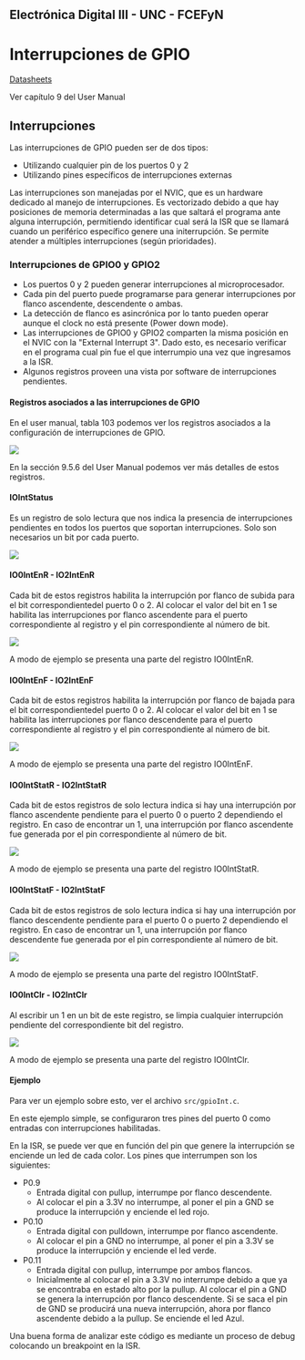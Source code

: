 ## Electrónica Digital III - UNC - FCEFyN

# Interrupciones de GPIO

[Datasheets](https://drive.google.com/drive/folders/10A9xhIxx6ag75GtEwLzxr8pCdP6hR1HC)

Ver capítulo 9 del User Manual

## Interrupciones

Las interrupciones de GPIO pueden ser de dos tipos:
- Utilizando cualquier pin de los puertos 0 y 2
- Utilizando pines específicos de interrupciones externas

Las interrupciones son manejadas por el NVIC, que es un hardware dedicado al manejo de interrupciones. Es vectorizado debido a que hay posiciones de memoria determinadas a las que saltará el programa ante alguna interrupción, permitiendo identificar cual será la ISR que se llamará cuando un periférico específico genere una initerrupción.
Se permite atender a múltiples interrupciones (según prioridades).

### Interrupciones de GPIO0 y GPIO2
- Los puertos 0 y 2 pueden generar interrupciones al microprocesador.
- Cada pin del puerto puede programarse para generar interrupciones por flanco ascendente, descendente o ambas.
- La detección de flanco es asincrónica por lo tanto pueden operar aunque el clock no está presente (Power down mode).
- Las interrupciones de GPIO0 y GPIO2 comparten la misma posición en el NVIC con la "External Interrupt 3". Dado esto, es necesario verificar en el programa cual pin fue el que interrumpio una vez que ingresamos a la ISR.
- Algunos registros proveen una vista por software de interrupciones pendientes.

#### Registros asociados a las interrupciones de GPIO
En el user manual, tabla 103 podemos ver los registros asociados a la configuración de interrupciones de GPIO.

![](img/1.png)

En la sección 9.5.6 del User Manual podemos ver más detalles de estos registros.

#### IOIntStatus
Es un registro de solo lectura que nos indica la presencia de interrupciones pendientes en todos los puertos que soportan interrupciones. Solo son necesarios un bit por cada puerto.

![](img/2.png)

#### IO0IntEnR - IO2IntEnR
Cada bit de estos registros habilita la interrupción por flanco de subida para el bit correspondientedel puerto 0 o 2.
Al colocar el valor del bit en 1 se habilita las interrupciones por flanco ascendente para el puerto correspondiente al registro y el pin correspondiente al número de bit.

![](img/3.png)

A modo de ejemplo se presenta una parte del registro IO0IntEnR.

#### IO0IntEnF - IO2IntEnF
Cada bit de estos registros habilita la interrupción por flanco de bajada para el bit correspondientedel puerto 0 o 2.
Al colocar el valor del bit en 1 se habilita las interrupciones por flanco descendente para el puerto correspondiente al registro y el pin correspondiente al número de bit.

![](img/4.png)

A modo de ejemplo se presenta una parte del registro IO0IntEnF.

#### IO0IntStatR - IO2IntStatR
Cada bit de estos registros de solo lectura indica si hay una interrupción por flanco ascendente pendiente para el puerto 0 o puerto 2 dependiendo el registro.
En caso de encontrar un 1, una interrupción por flanco ascendente fue generada por el pin correspondiente al número de bit.

![](img/5.png)

A modo de ejemplo se presenta una parte del registro IO0IntStatR.

#### IO0IntStatF - IO2IntStatF
Cada bit de estos registros de solo lectura indica si hay una interrupción por flanco descendente pendiente para el puerto 0 o puerto 2 dependiendo el registro.
En caso de encontrar un 1, una interrupción por flanco descendente fue generada por el pin correspondiente al número de bit.

![](img/6.png)

A modo de ejemplo se presenta una parte del registro IO0IntStatF.

#### IO0IntClr - IO2IntClr
Al escribir un 1 en un bit de este registro, se limpia cualquier interrupción pendiente del correspondiente bit del registro.

![](img/7.png)

A modo de ejemplo se presenta una parte del registro IO0IntClr.

#### Ejemplo 
Para ver un ejemplo sobre esto, ver el archivo `src/gpioInt.c`.

En este ejemplo simple, se configuraron tres pines del puerto 0 como entradas con interrupciones habilitadas. 

En la ISR, se puede ver que en función del pin que genere la interrupción se enciende un led de cada color. Los pines que interrumpen son los siguientes:

- P0.9
    - Entrada digital con pullup, interrumpe por flanco descendente.
    - Al colocar el pin a 3.3V no interrumpe, al poner el pin a GND se produce la interrupción y enciende el led rojo.
- P0.10
    - Entrada digital con pulldown, interrumpe por flanco ascendente.
    - Al colocar el pin a GND no interrumpe, al poner el pin a 3.3V se produce la interrupción y enciende el led verde.
- P0.11
    - Entrada digital con pullup, interrumpe por ambos flancos.
    - Inicialmente al colocar el pin a 3.3V no interrumpe debido a que ya se encontraba en estado alto por la pullup. Al colocar el pin a GND se genera la interrupción por flanco descendente. Si se saca el pin de GND se producirá una nueva interrupción, ahora por flanco ascendente debido a la pullup. Se enciende el led Azul.

Una buena forma de analizar este código es mediante un proceso de debug colocando un breakpoint en la ISR.